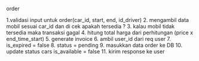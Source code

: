 order

1.validasi input untuk order(car_id, start, end, id_driver) 2. mengambil data mobil sesuai car_id dan di cek apakah tersedia ? 3. kalau mobil tidak tersedia maka transaksi gagal 4. hitung total harga dari perhitungan (price x end_time_start) 5. generate invoice 6. ambil user_id dari req user 7. is_expired = false 8. status = pending 9. masukkan data order ke DB 10. update status cars is_available = false 11. kirim response ke user
